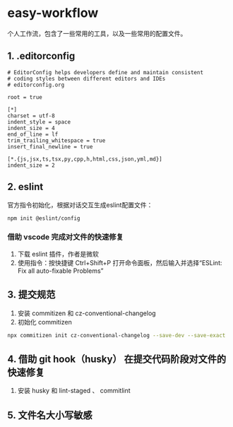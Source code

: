 # easy-workflow

个人工作流，包含了一些常用的工具，以及一些常用的配置文件。

## 1. .editorconfig

```
# EditorConfig helps developers define and maintain consistent
# coding styles between different editors and IDEs
# editorconfig.org

root = true

[*]
charset = utf-8
indent_style = space
indent_size = 4
end_of_line = lf
trim_trailing_whitespace = true
insert_final_newline = true

[*.{js,jsx,ts,tsx,py,cpp,h,html,css,json,yml,md}]
indent_size = 2
```

## 2. eslint

官方指令初始化，根据对话交互生成eslint配置文件：

```
npm init @eslint/config
```

### 借助 vscode 完成对文件的快速修复

1. 下载 eslint 插件，作者是微软
2. 使用指令：按快捷键 Ctrl+Shift+P 打开命令面板，然后输入并选择“ESLint: Fix all auto-fixable Problems”

## 3. 提交规范

1. 安装 commitizen 和 cz-conventional-changelog
2. 初始化 commitizen

```bash
npx commitizen init cz-conventional-changelog --save-dev --save-exact
```


## 4. 借助 git hook（husky） 在提交代码阶段对文件的快速修复

1. 安装 husky 和 lint-staged 、 commitlint

## 5. 文件名大小写敏感
